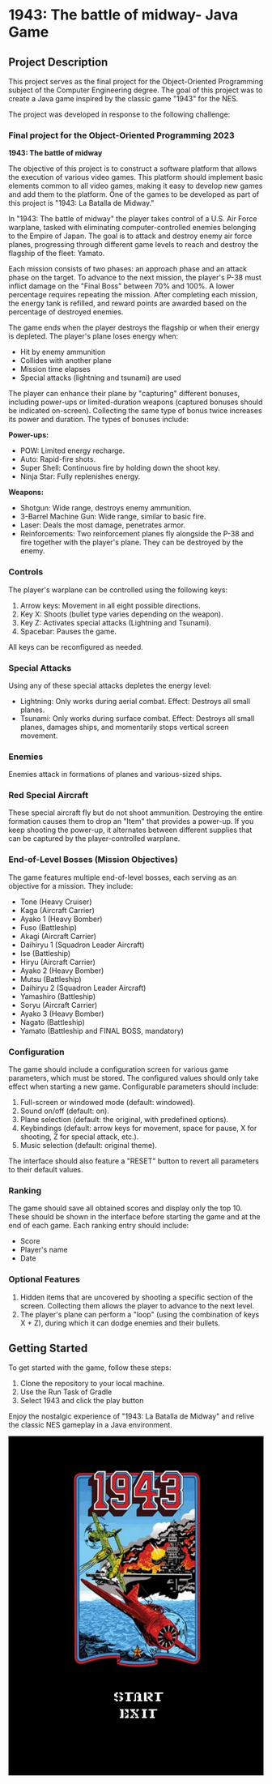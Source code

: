 # 1943: The battle of midway- Java Game

## Project Description

This project serves as the final project for the Object-Oriented Programming subject of the Computer Engineering degree. The goal of this project was to create a Java game inspired by the classic game "1943" for the NES.

The project was developed in response to the following challenge:

### Final project for the Object-Oriented Programming 2023
**1943: The battle of midway**

The objective of this project is to construct a software platform that allows the execution of various video games. This platform should implement basic elements common to all video games, making it easy to develop new games and add them to the platform. One of the games to be developed as part of this project is "1943: La Batalla de Midway."

In "1943: The battle of midway" the player takes control of a U.S. Air Force warplane, tasked with eliminating computer-controlled enemies belonging to the Empire of Japan. The goal is to attack and destroy enemy air force planes, progressing through different game levels to reach and destroy the flagship of the fleet: Yamato.

Each mission consists of two phases: an approach phase and an attack phase on the target. To advance to the next mission, the player's P-38 must inflict damage on the "Final Boss" between 70% and 100%. A lower percentage requires repeating the mission. After completing each mission, the energy tank is refilled, and reward points are awarded based on the percentage of destroyed enemies.

The game ends when the player destroys the flagship or when their energy is depleted. The player's plane loses energy when:
- Hit by enemy ammunition
- Collides with another plane
- Mission time elapses
- Special attacks (lightning and tsunami) are used

The player can enhance their plane by "capturing" different bonuses, including power-ups or limited-duration weapons (captured bonuses should be indicated on-screen). Collecting the same type of bonus twice increases its power and duration. The types of bonuses include:

**Power-ups:**
- POW: Limited energy recharge.
- Auto: Rapid-fire shots.
- Super Shell: Continuous fire by holding down the shoot key.
- Ninja Star: Fully replenishes energy.

**Weapons:**
- Shotgun: Wide range, destroys enemy ammunition.
- 3-Barrel Machine Gun: Wide range, similar to basic fire.
- Laser: Deals the most damage, penetrates armor.
- Reinforcements: Two reinforcement planes fly alongside the P-38 and fire together with the player's plane. They can be destroyed by the enemy.

### Controls

The player's warplane can be controlled using the following keys:
1. Arrow keys: Movement in all eight possible directions.
2. Key X: Shoots (bullet type varies depending on the weapon).
3. Key Z: Activates special attacks (Lightning and Tsunami).
4. Spacebar: Pauses the game.
   
All keys can be reconfigured as needed.

### Special Attacks

Using any of these special attacks depletes the energy level:
- Lightning: Only works during aerial combat. Effect: Destroys all small planes.
- Tsunami: Only works during surface combat. Effect: Destroys all small planes, damages ships, and momentarily stops vertical screen movement.

### Enemies

Enemies attack in formations of planes and various-sized ships.

### Red Special Aircraft

These special aircraft fly but do not shoot ammunition. Destroying the entire formation causes them to drop an "Item" that provides a power-up. If you keep shooting the power-up, it alternates between different supplies that can be captured by the player-controlled warplane.

### End-of-Level Bosses (Mission Objectives)

The game features multiple end-of-level bosses, each serving as an objective for a mission. They include:
- Tone (Heavy Cruiser)
- Kaga (Aircraft Carrier)
- Ayako 1 (Heavy Bomber)
- Fuso (Battleship)
- Akagi (Aircraft Carrier)
- Daihiryu 1 (Squadron Leader Aircraft)
- Ise (Battleship)
- Hiryu (Aircraft Carrier)
- Ayako 2 (Heavy Bomber)
- Mutsu (Battleship)
- Daihiryu 2 (Squadron Leader Aircraft)
- Yamashiro (Battleship)
- Soryu (Aircraft Carrier)
- Ayako 3 (Heavy Bomber)
- Nagato (Battleship)
- Yamato (Battleship and FINAL BOSS, mandatory)

### Configuration

The game should include a configuration screen for various game parameters, which must be stored. The configured values should only take effect when starting a new game. Configurable parameters should include:
1. Full-screen or windowed mode (default: windowed).
2. Sound on/off (default: on).
3. Plane selection (default: the original, with predefined options).
4. Keybindings (default: arrow keys for movement, space for pause, X for shooting, Z for special attack, etc.).
5. Music selection (default: original theme).

The interface should also feature a "RESET" button to revert all parameters to their default values.

### Ranking

The game should save all obtained scores and display only the top 10. These should be shown in the interface before starting the game and at the end of each game. Each ranking entry should include:
- Score
- Player's name
- Date

### Optional Features

1. Hidden items that are uncovered by shooting a specific section of the screen. Collecting them allows the player to advance to the next level.
2. The player's plane can perform a "loop" (using the combination of keys X + Z), during which it can dodge enemies and their bullets.

## Getting Started

To get started with the game, follow these steps:

1. Clone the repository to your local machine.
2. Use the Run Task of Gradle
3. Select 1943 and click the play button

Enjoy the nostalgic experience of "1943: La Batalla de Midway" and relive the classic NES gameplay in a Java environment.

![nivel0](https://github.com/Alanmdza/1943_The_Battle_of_Midway-Java/blob/main/src/main/resources/images/1984/Nivel0.png)



